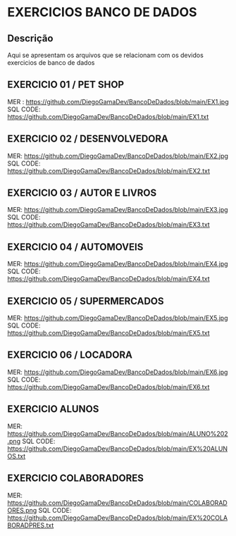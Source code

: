 # EXERCICIOS BANCO DE DADOS
## Descrição
Aqui se apresentam os arquivos que se relacionam com os devidos exercicios de banco de dados

## EXERCICIO 01 / PET SHOP
MER : https://github.com/DiegoGamaDev/BancoDeDados/blob/main/EX1.jpg
SQL CODE: https://github.com/DiegoGamaDev/BancoDeDados/blob/main/EX1.txt

## EXERCICIO 02 / DESENVOLVEDORA
MER: https://github.com/DiegoGamaDev/BancoDeDados/blob/main/EX2.jpg
SQL CODE: https://github.com/DiegoGamaDev/BancoDeDados/blob/main/EX2.txt

## EXERCICIO 03 / AUTOR E LIVROS
MER: https://github.com/DiegoGamaDev/BancoDeDados/blob/main/EX3.jpg
SQL CODE: https://github.com/DiegoGamaDev/BancoDeDados/blob/main/EX3.txt

## EXERCICIO 04 / AUTOMOVEIS
MER: https://github.com/DiegoGamaDev/BancoDeDados/blob/main/EX4.jpg
SQL CODE: https://github.com/DiegoGamaDev/BancoDeDados/blob/main/EX4.txt

## EXERCICIO 05 / SUPERMERCADOS
MER: https://github.com/DiegoGamaDev/BancoDeDados/blob/main/EX5.jpg
SQL CODE: https://github.com/DiegoGamaDev/BancoDeDados/blob/main/EX5.txt

## EXERCICIO 06 /  LOCADORA
MER: https://github.com/DiegoGamaDev/BancoDeDados/blob/main/EX6.jpg
SQL CODE: https://github.com/DiegoGamaDev/BancoDeDados/blob/main/EX6.txt

## EXERCICIO ALUNOS
MER: https://github.com/DiegoGamaDev/BancoDeDados/blob/main/ALUNO%202.png
SQL CODE: https://github.com/DiegoGamaDev/BancoDeDados/blob/main/EX%20ALUNOS.txt

## EXERCICIO COLABORADORES 
MER: https://github.com/DiegoGamaDev/BancoDeDados/blob/main/COLABORADORES.png
SQL CODE: https://github.com/DiegoGamaDev/BancoDeDados/blob/main/EX%20COLABORADPRES.txt


